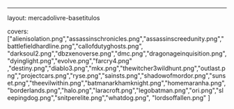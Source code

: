---
layout: mercadolivre-basetitulos

covers: ["alienisolation.png","assassinschronicles.png","assassinscreedunity.png","battlefieldhardline.png","callofdutyghosts.png",
"darksoul2.png","dbzxenoverse.png","dmc.png","dragonageinquisition.png","dyinglight.png","evolve.png","farcry4.png"
,"destiny.png","diablo3.png","mkx.png","thewitcher3wildhunt.png","outlast.png","projectcars.png","ryse.png","sainsts.png","shadowofmordor.png","sunset.png","theevilwithin.png","batmanarkhamknight.png","homemaranha.png","borderlands.png","halo.png","laracroft.png","legobatman.png","ori.png","sleepingdog.png","snitperelite.png","whatdog.png", "lordsoffallen.png" ]
